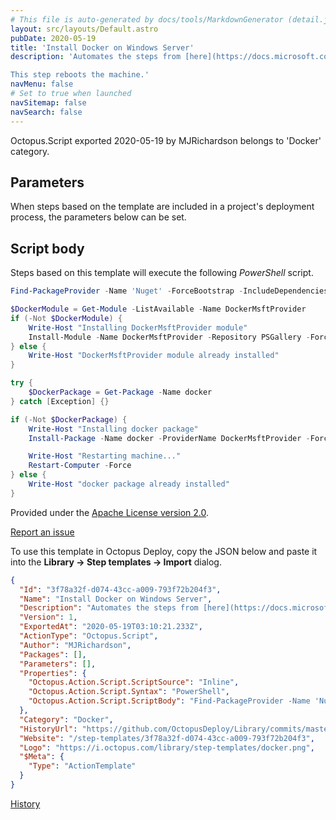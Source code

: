 ```yaml
---
# This file is auto-generated by docs/tools/MarkdownGenerator (detail.js)
layout: src/layouts/Default.astro
pubDate: 2020-05-19
title: 'Install Docker on Windows Server'
description: 'Automates the steps from [here](https://docs.microsoft.com/en-us/virtualization/windowscontainers/quick-start/set-up-environment?tabs=Windows-Server#install-docker).

This step reboots the machine.'
navMenu: false
# Set to true when launched
navSitemap: false
navSearch: false
---
```


Octopus.Script exported 2020-05-19 by MJRichardson belongs to 'Docker' category.

## Parameters

When steps based on the template are included in a project's deployment process, the parameters below can be set.



## Script body

Steps based on this template will execute the following *PowerShell* script.

```powershell
Find-PackageProvider -Name 'Nuget' -ForceBootstrap -IncludeDependencies

$DockerModule = Get-Module -ListAvailable -Name DockerMsftProvider 
if (-Not $DockerModule) {
    Write-Host "Installing DockerMsftProvider module"
    Install-Module -Name DockerMsftProvider -Repository PSGallery -Force
} else {
    Write-Host "DockerMsftProvider module already installed"
}

try {
	$DockerPackage = Get-Package -Name docker
} catch [Exception] {}

if (-Not $DockerPackage) {
    Write-Host "Installing docker package"
    Install-Package -Name docker -ProviderName DockerMsftProvider -Force

    Write-Host "Restarting machine..."
    Restart-Computer -Force
} else {
    Write-Host "docker package already installed"
}
```

Provided under the [Apache License version 2.0](https://github.com/OctopusDeploy/Library/blob/master/LICENSE.txt).

[Report an issue](https://github.com/OctopusDeploy/Library/issues/new?assignees=&labels=&projects=&template=bug-report.yml&title=Issue%20with%20Install%20Docker%20on%20Windows%20Server&step-template=Install%20Docker%20on%20Windows%20Server)

<div class="get-json">

To use this template in Octopus Deploy, copy the JSON below and paste it into the **Library → Step templates → Import** dialog.

```json
{
  "Id": "3f78a32f-d074-43cc-a009-793f72b204f3",
  "Name": "Install Docker on Windows Server",
  "Description": "Automates the steps from [here](https://docs.microsoft.com/en-us/virtualization/windowscontainers/quick-start/set-up-environment?tabs=Windows-Server#install-docker).\n\nThis step reboots the machine.",
  "Version": 1,
  "ExportedAt": "2020-05-19T03:10:21.233Z",
  "ActionType": "Octopus.Script",
  "Author": "MJRichardson",
  "Packages": [],
  "Parameters": [],
  "Properties": {
    "Octopus.Action.Script.ScriptSource": "Inline",
    "Octopus.Action.Script.Syntax": "PowerShell",
    "Octopus.Action.Script.ScriptBody": "Find-PackageProvider -Name 'Nuget' -ForceBootstrap -IncludeDependencies\n\n$DockerModule = Get-Module -ListAvailable -Name DockerMsftProvider \nif (-Not $DockerModule) {\n    Write-Host \"Installing DockerMsftProvider module\"\n    Install-Module -Name DockerMsftProvider -Repository PSGallery -Force\n} else {\n    Write-Host \"DockerMsftProvider module already installed\"\n}\n\ntry {\n\t$DockerPackage = Get-Package -Name docker\n} catch [Exception] {}\n\nif (-Not $DockerPackage) {\n    Write-Host \"Installing docker package\"\n    Install-Package -Name docker -ProviderName DockerMsftProvider -Force\n\n    Write-Host \"Restarting machine...\"\n    Restart-Computer -Force\n} else {\n    Write-Host \"docker package already installed\"\n}"
  },
  "Category": "Docker",
  "HistoryUrl": "https://github.com/OctopusDeploy/Library/commits/master/step-templates//opt/buildagent/work/75443764cd38076d/step-templates/docker-install-windows.json",
  "Website": "/step-templates/3f78a32f-d074-43cc-a009-793f72b204f3",
  "Logo": "https://i.octopus.com/library/step-templates/docker.png",
  "$Meta": {
    "Type": "ActionTemplate"
  }
}
```

[History](https://github.com/OctopusDeploy/Library/commits/master/step-templates/https://github.com/OctopusDeploy/Library/commits/master/step-templates//opt/buildagent/work/75443764cd38076d/step-templates/docker-install-windows.json)

</div>
